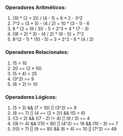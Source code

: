 ### Operadores Aritméticos:

1. (10 * (2 + 3)) / (4 - 1) + 6 * 2 - 3^2
2. 7^2 + (3 * 5) - (4 / 2) + 10 * (3 - 1) - 6
3. 8 * (2 + (9 / 3)) - 5 + 2^3 + 4 * (7 - 3)
4. ((6 + 2) * 3) - (4 / 2) * (9 - 5) + 7^2
5. 8^(2 - 1) * (10 - 5) + 3 + 2^2 - 6 * (4 / 2)

### Operadores Relacionales:

1. 15 > 10
2. 20 == (2 * 10)
3. (5 * 4) < 25
4. (3^2) >= 9
5. (6 + 2) != 10

### Operadores Lógicos:

1. (5 > 3) && (7 < 10) || (3^2) == 9
2. (8 >= 7) || (4 == (2 * 2)) && !(5 > 6)
3. !(3 < 2) && ((7 - 2) != 4) || (9 / 3) <= 4
4. ((6 != 4) && !(10 < 8)) || (4^2) >= 16 && (10 - 3) == 7
5. (!(5 > 7) || (9 <= 9)) && (6 + 4) == 10 || (7^2) == 49